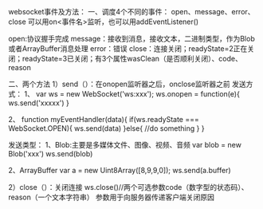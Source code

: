 websocket事件及方法：
一、调度4个不同的事件：
open、message、error、close
可以用on<事件名>监听，也可以用addEventListener()

open:协议握手完成
message：接收到消息，接收文本，二进制类型，作为Blob或者ArrayBuffer消息处理
error：错误
close：连接关闭；readyState=2正在关闭；readyState=3已关闭；有3个属性wasClean（是否顺利关闭）、code、reason

二、两个方法
1）send（）：在onopen监听器之后，onclose监听器之前
发送方式：
1、
var ws = new WebSocket('ws:xxx');
ws.onopen = function(e){
ws.send('xxxxx')
}

2、
function myEventHandler(data){
if(ws.readyState === WebSocket.OPEN){
ws.send(data)
}else{
//do something
}
}

发送类型：
1、Blob:主要是多媒体文件、图像、视频、音频
var blob = new Blob('xxx')
ws.send(blob)

2、ArrayBuffer
var a = new Uint8Array([8,9,9,0]);
ws.send(a.buffer)

2）close（）：关闭连接
ws.close()//两个可选参数code（数字型的状态码）、reason（一个文本字符串）
参数用于向服务器传递客户端关闭原因
